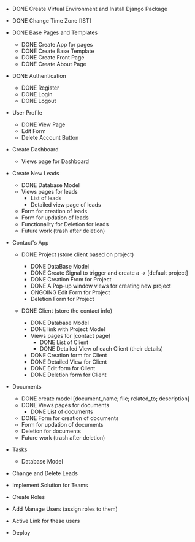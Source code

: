 - DONE Create Virtual Environment and Install Django Package

- DONE Change Time Zone [IST]

- DONE Base Pages and Templates
    - DONE Create App for pages
    - DONE Create Base Template
    - DONE Create Front Page
    - DONE Create About Page

- DONE Authentication
    - DONE Register
    - DONE Login
    - DONE Logout

- User Profile
    - DONE View Page
    - Edit Form
    - Delete Account Button

- Create Dashboard
    - Views page for Dashboard

- Create New Leads
    - DONE Database Model
    - Views pages for leads
        - List of leads
        - Detailed view page of leads
    - Form for creation of leads
    - Form for updation of leads
    - Functionality for Deletion for leads 
    - Future work (trash after deletion)

- Contact's App
    - DONE Project (store client based on project)
        - DONE DataBase Model
        - DONE Create Signal to trigger and create a -> [default project]
        - DONE Creation From for Project
        - DONE A Pop-up window views for creating new project
        - ONGOING Edit Form for Project
        - Deletion Form for Project

    - DONE Client (store the contact info)
        - DONE Database Model
        - DONE link with Project Model
        - Views pages for [contact page]
            - DONE List of Client
            - DONE Detailed View of each Client (their details)
        - DONE Creation form for Client
        - DONE Detailed View for Client
        - DONE Edit form for Client
        - DONE Deletion form for Client

- Documents
    - DONE create model [document_name; file; related_to; description]
    - DONE Views pages for documents
        - DONE List of documents
    - DONE Form for creation of documents
    - Form for updation of documents
    - Deletion for documents 
    - Future work (trash after deletion)

- Tasks
    - Database Model

- Change and Delete Leads

- Implement Solution for Teams

- Create Roles

- Add Manage Users (assign roles to them)

- Active Link for these users

- Deploy